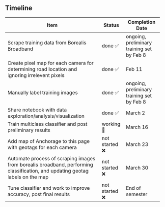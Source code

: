 ## Timeline
Item | Status | Completion Date
-----|--------|----------------
Scrape training data from Borealis Broadband | done ✅ | ongoing, preliminary training set by Feb 8
Create pixel map for each camera for determining road location and ignoring irrelevent pixels | done ✅ | Feb 11
Manually label training images | done ✅ | ongoing, preliminary training set by Feb 8
Share notebook with data exploration/analysis/visualization | done ✅ | March 2
Train multiclass classifier and post preliminary results | working 🚧 | March 16
Add map of Anchorage to this page with geotags for each camera | not started ❌ | March 23
Automate process of scraping images from borealis broadband, performing classification, and updating geotag labels on the map | not started ❌ | March 30
Tune classifier and work to improve accuracy, post final results | not started ❌ | End of semester
